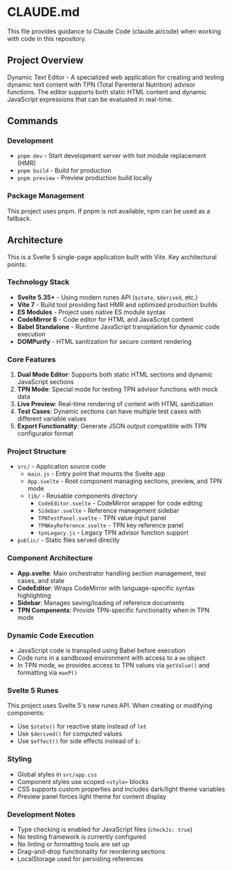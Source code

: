# CLAUDE.md

This file provides guidance to Claude Code (claude.ai/code) when working with code in this repository.

## Project Overview

Dynamic Text Editor - A specialized web application for creating and testing dynamic text content with TPN (Total Parenteral Nutrition) advisor functions. The editor supports both static HTML content and dynamic JavaScript expressions that can be evaluated in real-time.

## Commands

### Development
- `pnpm dev` - Start development server with hot module replacement (HMR)
- `pnpm build` - Build for production
- `pnpm preview` - Preview production build locally

### Package Management
This project uses pnpm. If pnpm is not available, npm can be used as a fallback.

## Architecture

This is a Svelte 5 single-page application built with Vite. Key architectural points:

### Technology Stack
- **Svelte 5.35+** - Using modern runes API (`$state`, `$derived`, etc.)
- **Vite 7** - Build tool providing fast HMR and optimized production builds
- **ES Modules** - Project uses native ES module syntax
- **CodeMirror 6** - Code editor for HTML and JavaScript content
- **Babel Standalone** - Runtime JavaScript transpilation for dynamic code execution
- **DOMPurify** - HTML sanitization for secure content rendering

### Core Features
1. **Dual Mode Editor**: Supports both static HTML sections and dynamic JavaScript sections
2. **TPN Mode**: Special mode for testing TPN advisor functions with mock data
3. **Live Preview**: Real-time rendering of content with HTML sanitization
4. **Test Cases**: Dynamic sections can have multiple test cases with different variable values
5. **Export Functionality**: Generate JSON output compatible with TPN configurator format

### Project Structure
- `src/` - Application source code
  - `main.js` - Entry point that mounts the Svelte app
  - `App.svelte` - Root component managing sections, preview, and TPN mode
  - `lib/` - Reusable components directory
    - `CodeEditor.svelte` - CodeMirror wrapper for code editing
    - `Sidebar.svelte` - Reference management sidebar
    - `TPNTestPanel.svelte` - TPN value input panel
    - `TPNKeyReference.svelte` - TPN key reference panel
    - `tpnLegacy.js` - Legacy TPN advisor function support
- `public/` - Static files served directly

### Component Architecture
- **App.svelte**: Main orchestrator handling section management, test cases, and state
- **CodeEditor**: Wraps CodeMirror with language-specific syntax highlighting
- **Sidebar**: Manages saving/loading of reference documents
- **TPN Components**: Provide TPN-specific functionality when in TPN mode

### Dynamic Code Execution
- JavaScript code is transpiled using Babel before execution
- Code runs in a sandboxed environment with access to a `me` object
- In TPN mode, `me` provides access to TPN values via `getValue()` and formatting via `maxP()`

### Svelte 5 Runes
This project uses Svelte 5's new runes API. When creating or modifying components:
- Use `$state()` for reactive state instead of `let`
- Use `$derived()` for computed values
- Use `$effect()` for side effects instead of `$:`

### Styling
- Global styles in `src/app.css`
- Component styles use scoped `<style>` blocks
- CSS supports custom properties and includes dark/light theme variables
- Preview panel forces light theme for content display

### Development Notes
- Type checking is enabled for JavaScript files (`checkJs: true`)
- No testing framework is currently configured
- No linting or formatting tools are set up
- Drag-and-drop functionality for reordering sections
- LocalStorage used for persisting references